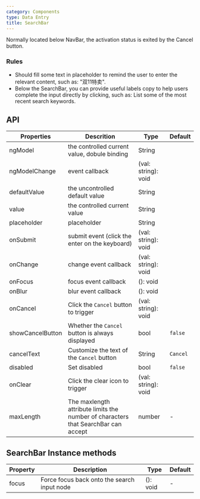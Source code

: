 ```yaml
---
category: Components
type: Data Entry
title: SearchBar
---
```


Normally located below NavBar, the activation status is exited by the Cancel button.

### Rules

- Should fill some text in placeholder to remind the user to enter the relevant content, such as: "双11特卖".
- Below the SearchBar, you can provide useful labels copy to help users complete the input directly by clicking, such as: List some of the most recent search keywords.

## API

Properties | Descrition | Type | Default
-----------|------------|------|--------
| ngModel      |  the controlled current value, dobule binding  | String | <span> </span> |
| ngModelChange    |  event callback     | (val: string): void | <span> </span> |
| defaultValue |  the uncontrolled default value    | String | <span> </span> |
| value      |  the controlled current value  | String | <span> </span> |
| placeholder    |    placeholder   | String | <span> </span> |
| onSubmit    |  submit event (click the enter on the keyboard) | (val: string): void | <span> </span> |
| onChange    |    change event callback     | (val: string): void | <span> </span> |
| onFocus    |    focus event callback     | (): void | <span> </span> |
| onBlur    |    blur event callback     | (): void | <span> </span> |
| onCancel  | Click the `Cancel` button to trigger | (val: string): void | <span> </span> |
| showCancelButton |  Whether the `Cancel` button is always displayed  | bool |  `false`  |
| cancelText  |  Customize the text of the `Cancel` button   | String |  `Cancel`  |
| disabled    |   Set disabled  | bool |  `false`  |
| onClear |  Click the clear icon to trigger   | (val: string): void | <span> </span> |
| maxLength     |  The maxlength attribute limits the number of characters that SearchBar can accept    | number | -  |

## SearchBar Instance methods

Property | Description | Type | Default
----|-----|------|------
| focus    | Force focus back onto the search input node  | (): void |  -  |
